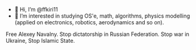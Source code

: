 - 👋 Hi, I’m @ffkiri11
- 👀 I’m interested in studying OS'e, math, algorithms, physics modelling (applied on electronics, robotics, aerodynamics and so on).
 
 Free Alexey Navalny. Stop
 dictatorship in Russian Federation. 
 Stop war in Ukraine, Stop Islamic State.
